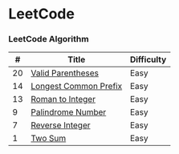 LeetCode
========

### LeetCode Algorithm


| # | Title | Difficulty |
|---| ----- | ---------- |
|20|[Valid Parentheses](./ProblemSolve/ValidParentheses.cpp)|Easy|
|14|[Longest Common Prefix](./ProblemSolve/LongestCommonPrefix.cpp)|Easy|
|13|[Roman to Integer](./ProblemSolve/RomanToInteger.cpp)|Easy|
|9|[Palindrome Number](./ProblemSolve/PalindromeNumber.cpp)|Easy|
|7|[Reverse Integer](./ProblemSolve/ReverseInteger.cpp)|Easy|
|1|[Two Sum](./ProblemSolve/TwoSum.cpp)|Easy|
